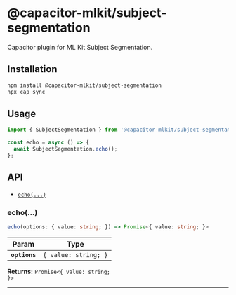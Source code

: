# @capacitor-mlkit/subject-segmentation

Capacitor plugin for ML Kit Subject Segmentation.

## Installation

```bash
npm install @capacitor-mlkit/subject-segmentation
npx cap sync
```

## Usage

```typescript
import { SubjectSegmentation } from '@capacitor-mlkit/subject-segmentation';

const echo = async () => {
  await SubjectSegmentation.echo();
};
```

## API

<docgen-index>

* [`echo(...)`](#echo)

</docgen-index>

<docgen-api>
<!--Update the source file JSDoc comments and rerun docgen to update the docs below-->

### echo(...)

```typescript
echo(options: { value: string; }) => Promise<{ value: string; }>
```

| Param         | Type                            |
| ------------- | ------------------------------- |
| **`options`** | <code>{ value: string; }</code> |

**Returns:** <code>Promise&lt;{ value: string; }&gt;</code>

--------------------

</docgen-api>
